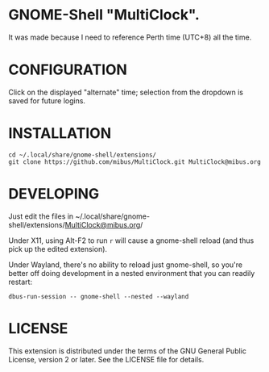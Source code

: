 # GNOME-Shell "MultiClock".

It was made because I need to reference Perth time (UTC+8) all the time.

# CONFIGURATION

Click on the displayed "alternate" time; selection from the dropdown is saved for future logins.

# INSTALLATION

```
cd ~/.local/share/gnome-shell/extensions/
git clone https://github.com/mibus/MultiClock.git MultiClock@mibus.org
```

# DEVELOPING

Just edit the files in ~/.local/share/gnome-shell/extensions/MultiClock@mibus.org/

Under X11, using Alt-F2 to run `r` will cause a gnome-shell reload (and thus pick up the edited extension).

Under Wayland, there's no ability to reload just gnome-shell, so you're better off doing development in a nested environment that you can readily restart:

```
dbus-run-session -- gnome-shell --nested --wayland
```

# LICENSE

This extension is distributed under the terms of the GNU General Public License, version 2 or later. See the LICENSE file for details.
